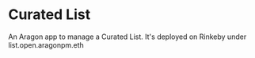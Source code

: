 # Curated List

An Aragon app to manage a Curated List. It's deployed on Rinkeby under list.open.aragonpm.eth
